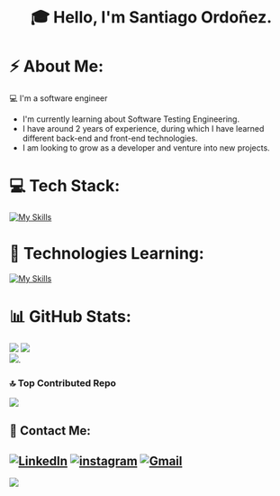<h1 align="center"> 🎓 Hello, I'm Santiago Ordoñez. </h1>

# ⚡ About Me:
💻 I'm a software engineer </br>
- I'm currently learning about Software Testing Engineering. </br>
- I have around 2 years of experience, during which I have learned different back-end and front-end technologies. </br>
- I am looking to grow as a developer and venture into new projects.


# 💻 Tech Stack:
[![My Skills](https://skillicons.dev/icons?i=js,html,css,java,typescript,python,dart,nextjs,flutter,react,astro,nodejs,express,mongodb,notion,tailwind,vite,ps&perline=12)](https://skillicons.dev) <br/>

# 📘 Technologies Learning:
[![My Skills](https://skillicons.dev/icons?i=cypress,selenium)](https://skillicons.dev)

# 📊 GitHub Stats:
![](https://github-readme-stats.anuraghazra1.vercel.app/api/top-langs/?username=alzusaca21&theme=dark&hide_border=false&no-bg=true&no-frame=true&langs_count=10)
![](https://github-readme-streak-stats.herokuapp.com/?user=alzusaca21&theme=dark&hide_border=false)<br/>
![](https://github-profile-trophy.vercel.app/?username=alzusaca21&theme=radical&row=1&column=7&margin-h=15&margin-w=5&no-bg=true"alt="TROPHY).


### 🔝 Top Contributed Repo
![](https://github-contributor-stats.vercel.app/api?username=alzusaca21&limit=5&theme=dark&combine_all_yearly_contributions=true)


## 📧 Contact Me:
[![LinkedIn](https://img.shields.io/badge/LinkedIn-0077B5?style=for-the-badge&logo=linkedin&logoColor=white)](https://linkedin.com/in/santiagoordoñez)
[![instagram](https://img.shields.io/badge/Instagram-D14836?style=for-the-badge&logo=Instagram&logoColor=white)](https://instagram.com/santiago.or2111)
[![Gmail](https://img.shields.io/badge/Gmail-D14836?style=for-the-badge&logo=gmail&logoColor=white)](mailto:sa.an.or.pu@gmail.com)
---
[![](https://visitcount.itsvg.in/api?id=alzusaca21&icon=0&color=0)](https://visitcount.itsvg.in)
